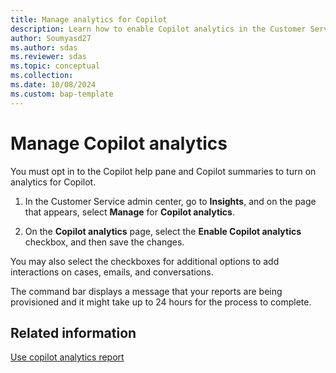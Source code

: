 ```yaml
---
title: Manage analytics for Copilot
description: Learn how to enable Copilot analytics in the Customer Service admin center.
author: Soumyasd27
ms.author: sdas
ms.reviewer: sdas
ms.topic: conceptual
ms.collection:
ms.date: 10/08/2024
ms.custom: bap-template
---
```


# Manage Copilot analytics

You must opt in to the Copilot help pane and Copilot summaries to turn on analytics for Copilot.

1. In the Customer Service admin center, go to **Insights**, and on the page that appears, select **Manage** for **Copilot analytics**.

1. On the **Copilot analytics** page, select the **Enable Copilot analytics** checkbox, and then save the changes.

You may also select the checkboxes for additional options to add interactions on cases, emails, and conversations.

The command bar displays a message that your reports are being provisioned and it might take up to 24 hours for the process to complete.

## Related information

[Use copilot analytics report](../use/copilot-analytics-report.md) 
